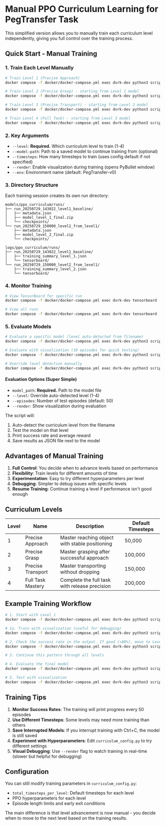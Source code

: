 # Manual PPO Curriculum Learning for PegTransfer Task

This simplified version allows you to manually train each curriculum level independently, giving you full control over the training process.

## Quick Start - Manual Training

### 1. Train Each Level Manually

```bash
# Train Level 1 (Precise Approach)
docker compose -f docker/docker-compose.yml exec dvrk-dev python3 scripts/ppo_peg_transfer_curriculum/train_ppo_curriculum.py --level 1

# Train Level 2 (Precise Grasp) - starting from Level 1 model
docker compose -f docker/docker-compose.yml exec dvrk-dev python3 scripts/ppo_peg_transfer_curriculum/train_ppo_curriculum.py --level 2 --model-path models/ppo_curriculum/runs/run_20250729_143022_level1_baseline/model_level_1_final.zip

# Train Level 3 (Precise Transport) - starting from Level 2 model
docker compose -f docker/docker-compose.yml exec dvrk-dev python3 scripts/ppo_peg_transfer_curriculum/train_ppo_curriculum.py --level 3 --model-path models/ppo_curriculum/runs/run_20250729_150000_level2_from_level1/model_level_2_final.zip

# Train Level 4 (Full Task) - starting from Level 3 model
docker compose -f docker/docker-compose.yml exec dvrk-dev python3 scripts/ppo_peg_transfer_curriculum/train_ppo_curriculum.py --level 4 --model-path models/ppo_curriculum/runs/run_20250729_160000_level3_from_level2/model_level_3_final.zip
```

### 2. Key Arguments

- `--level`: **Required.** Which curriculum level to train (1-4)
- `--model-path`: Path to a saved model to continue training from (optional)
- `--timesteps`: How many timesteps to train (uses config default if not specified)
- `--render`: Enable visualization during training (opens PyBullet window)
- `--env`: Environment name (default: PegTransfer-v0)

### 3. Directory Structure

Each training session creates its own run directory:

```
models/ppo_curriculum/runs/
├── run_20250729_143022_level1_baseline/
│   ├── metadata.json
│   ├── model_level_1_final.zip
│   └── checkpoints/
└── run_20250729_150000_level2_from_level1/
    ├── metadata.json
    ├── model_level_2_final.zip
    └── checkpoints/

logs/ppo_curriculum/runs/
├── run_20250729_143022_level1_baseline/
│   ├── training_summary_level_1.json
│   └── tensorboard/
└── run_20250729_150000_level2_from_level1/
    ├── training_summary_level_2.json
    └── tensorboard/
```

### 4. Monitor Training

```bash
# View TensorBoard for specific run
docker compose -f docker/docker-compose.yml exec dvrk-dev tensorboard --logdir logs/ppo_curriculum/runs/run_20250729_143022_level1_baseline/tensorboard

# View all runs
docker compose -f docker/docker-compose.yml exec dvrk-dev tensorboard --logdir logs/ppo_curriculum/runs
```

### 5. Evaluate Models

```bash
# Evaluate a specific model (level auto-detected from filename)
docker compose -f docker/docker-compose.yml exec dvrk-dev python3 scripts/ppo_peg_transfer_curriculum/evaluate_curriculum_policy.py models/ppo_curriculum/runs/run_20250729_143022_level1_baseline/model_level_1_final.zip

# Evaluate with visualization (10 episodes for quick testing)
docker compose -f docker/docker-compose.yml exec dvrk-dev python3 scripts/ppo_peg_transfer_curriculum/evaluate_curriculum_policy.py models/ppo_curriculum/runs/run_20250729_143022_level1_baseline/model_level_1_final.zip --render --episodes 10

# Override level detection manually
docker compose -f docker/docker-compose.yml exec dvrk-dev python3 scripts/ppo_peg_transfer_curriculum/evaluate_curriculum_policy.py models/ppo_curriculum/runs/run_20250729_143022_level1_baseline/model_level_1_final.zip --level 2
```

#### Evaluation Options (Super Simple)

- `model_path`: **Required.** Path to the model file
- `--level`: Override auto-detected level (1-4)
- `--episodes`: Number of test episodes (default: 50)
- `--render`: Show visualization during evaluation

The script will:
1. Auto-detect the curriculum level from the filename
2. Test the model on that level
3. Print success rate and average reward
4. Save results as JSON file next to the model

## Advantages of Manual Training

1. **Full Control**: You decide when to advance levels based on performance
2. **Flexibility**: Train levels for different amounts of time
3. **Experimentation**: Easy to try different hyperparameters per level
4. **Debugging**: Simpler to debug issues with specific levels
5. **Resume Training**: Continue training a level if performance isn't good enough

## Curriculum Levels

| Level | Name | Description | Default Timesteps |
|-------|------|-------------|------------------|
| 1 | Precise Approach | Master reaching object with stable positioning | 50,000 |
| 2 | Precise Grasp | Master grasping after successful approach | 100,000 |
| 3 | Precise Transport | Master transporting without dropping | 150,000 |
| 4 | Full Task Mastery | Complete the full task with release precision | 200,000 |

## Example Training Workflow

```bash
# 1. Start with Level 1
docker compose -f docker/docker-compose.yml exec dvrk-dev python3 scripts/ppo_peg_transfer_curriculum/train_ppo_curriculum.py --level 1 --timesteps 100000

# 1a. Train with visualization (useful for debugging)
docker compose -f docker/docker-compose.yml exec dvrk-dev python3 scripts/ppo_peg_transfer_curriculum/train_ppo_curriculum.py --level 1 --timesteps 100000 --render

# 2. Check the success rate in the output. If good (>80%), move to Level 2
docker compose -f docker/docker-compose.yml exec dvrk-dev python3 scripts/ppo_peg_transfer_curriculum/train_ppo_curriculum.py --level 2 --model-path models/ppo_curriculum/runs/run_XXXXXXXX_experiment1/model_level_1_final.zip --timesteps 150000

# 3. Continue this pattern through all levels

# 4. Evaluate the final model
docker compose -f docker/docker-compose.yml exec dvrk-dev python3 scripts/ppo_peg_transfer_curriculum/evaluate_curriculum_policy.py models/ppo_curriculum/runs/run_XXXXXXXX_experiment1/model_level_4_final.zip

# 5. Test with visualization
docker compose -f docker/docker-compose.yml exec dvrk-dev python3 scripts/ppo_peg_transfer_curriculum/evaluate_curriculum_policy.py models/ppo_curriculum/runs/run_XXXXXXXX_experiment1/model_level_4_final.zip --render --episodes 10
```

## Training Tips

1. **Monitor Success Rates**: The training will print progress every 50 episodes
2. **Use Different Timesteps**: Some levels may need more training than others
3. **Save Interrupted Models**: If you interrupt training with Ctrl+C, the model is still saved
4. **Experiment with Hyperparameters**: Edit `curriculum_config.py` to try different settings
5. **Visual Debugging**: Use `--render` flag to watch training in real-time (slower but helpful for debugging)

## Configuration

You can still modify training parameters in `curriculum_config.py`:
- `total_timesteps_per_level`: Default timesteps for each level
- PPO hyperparameters for each level
- Episode length limits and early exit conditions

The main difference is that level advancement is now manual - you decide when to move to the next level based on the training results.